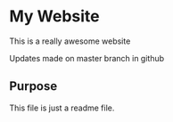 # My Website

This is a really awesome website

Updates made on master branch in github

## Purpose 

This file is just a readme file.
